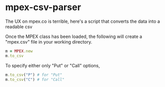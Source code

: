 mpex-csv-parser
===============

The UX on mpex.co is terrible, here's a script that converts the data into a readable csv

Once the MPEX class has been loaded, the following will create a "mpex.csv" file in your working directory.
```ruby
m = MPEX.new
m.to_csv
```

To specify either only "Put" or "Call" options,
```ruby
m.to_csv("P") # for "Put"
m.to_csv("C") # for "Call"
```